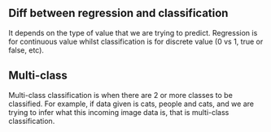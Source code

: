 ## Diff between regression and classification
It depends on the type of value that we are trying to predict. Regression is for continuous value whilst classification is
for discrete value (0 vs 1, true or false, etc).

## Multi-class
Multi-class classification is when there are 2 or more classes to be classified. For example, if data given is cats, people
and cats, and we are trying to infer what this incoming image data is, that is multi-class classification.
